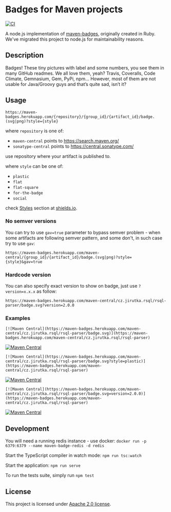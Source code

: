# Badges for Maven projects

[![CI](https://github.com/softwaremill/maven-badges/actions/workflows/ci.yml/badge.svg)](https://github.com/softwaremill/maven-badges/actions/workflows/ci.yml)

A node.js implementation of [maven-badges](https://github.com/jirutka/maven-badges), originally created in Ruby. 
We've migrated this project to node.js for maintainability reasons.

## Description

Badges! These tiny pictures with label and some numbers, you see them in many GitHub readmes. We all love them, yeah? 
Travis, Coveralls, Code Climate, Gemnasium, Gem, PyPi, npm…
However, most of them are not usable for Java/Groovy guys and that’s quite sad, isn’t it?

## Usage

```
https://maven-badges.herokuapp.com/{repository}/{group_id}/{artifact_id}/badge.(svg|png)?style={style}
```

where `repository` is one of:
 - `maven-central` points to https://search.maven.org/
 - `sonatype-central` points to https://central.sonatype.com/

use repository where your artifact is published to.

where `style` can be one of:
 - `plastic`
 - `flat`
 - `flat-square`
 - `for-the-badge`
 - `social`

check [Styles](https://shields.io/#styles) section at [shields.io](https://shields.io/).

### No semver versions

You can try to use `gav=true` parameter to bypass semver problem - when some artifacts are following semver pattern,
and some don't, in such case try to use `gav`:

```
https://maven-badges.herokuapp.com/maven-central/{group_id}/{artifact_id}/badge.(svg|png)?style={style}&gav=true
```

### Hardcode version

You can also specify exact version to show on badge, just use `?version=x.x.x` as  follow:
```
https://maven-badges.herokuapp.com/maven-central/cz.jirutka.rsql/rsql-parser/badge.svg?version=2.0.0
```

### Examples

```
[![Maven Central](https://maven-badges.herokuapp.com/maven-central/cz.jirutka.rsql/rsql-parser/badge.svg)](https://maven-badges.herokuapp.com/maven-central/cz.jirutka.rsql/rsql-parser)
```

[![Maven Central](https://maven-badges.herokuapp.com/maven-central/cz.jirutka.rsql/rsql-parser/badge.svg)](https://maven-badges.herokuapp.com/maven-central/cz.jirutka.rsql/rsql-parser)

```
[![Maven Central](https://maven-badges.herokuapp.com/maven-central/cz.jirutka.rsql/rsql-parser/badge.svg?style=plastic)](https://maven-badges.herokuapp.com/maven-central/cz.jirutka.rsql/rsql-parser)
```

[![Maven Central](https://maven-badges.herokuapp.com/maven-central/cz.jirutka.rsql/rsql-parser/badge.svg?style=plastic)](https://maven-badges.herokuapp.com/maven-central/cz.jirutka.rsql/rsql-parser)

```
[![Maven Central](https://maven-badges.herokuapp.com/maven-central/cz.jirutka.rsql/rsql-parser/badge.svg=version=2.0.0)](https://maven-badges.herokuapp.com/maven-central/cz.jirutka.rsql/rsql-parser)
```

[![Maven Central](https://maven-badges.herokuapp.com/maven-central/cz.jirutka.rsql/rsql-parser/badge.svg?version=2.0.0)](https://maven-badges.herokuapp.com/maven-central/cz.jirutka.rsql/rsql-parser)

## Development

You will need a running redis instance - use docker: `docker run -p 6379:6379 --name maven-badge-redis -d redis`

Start the TypeScript compiler in watch mode: `npm run tsc:watch`

Start the application: `npm run serve`

To run the tests suite, simply run `npm test`

## License

This project is licensed under [Apache 2.0 license]( http://www.apache.org/licenses/LICENSE-2.0).
